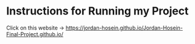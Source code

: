 # Instructions for Running my Project
Click on this website -> https://jordan-hosein.github.io/Jordan-Hosein-Final-Project.github.io/
